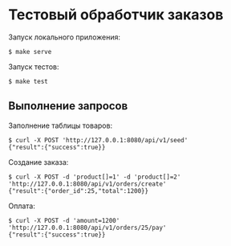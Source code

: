 # Тестовый обработчик заказов

Запуск локального приложения:

    $ make serve

Запуск тестов:

    $ make test

## Выполнение запросов

Заполнение таблицы товаров:

    $ curl -X POST 'http://127.0.0.1:8080/api/v1/seed'
    {"result":{"success":true}}

Создание заказа:

    $ curl -X POST -d 'product[]=1' -d 'product[]=2' 'http://127.0.0.1:8080/api/v1/orders/create'
    {"result":{"order_id":25,"total":1200}}

Оплата:

    $ curl -X POST -d 'amount=1200' 'http://127.0.0.1:8080/api/v1/orders/25/pay'
    {"result":{"success":true}}
